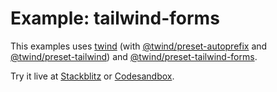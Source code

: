 # Example: tailwind-forms

This examples uses [twind](https://www.npmjs.com/package/twind) (with [@twind/preset-autoprefix](https://www.npmjs.com/package/@twind/preset-autoprefix) and [@twind/preset-tailwind](https://www.npmjs.com/package/@twind/preset-tailwind)) and [@twind/preset-tailwind-forms](https://www.npmjs.com/package/@twind/preset-tailwind-forms).

Try it live at [Stackblitz](https://stackblitz.com/fork/github/tw-in-js/twind/tree/next/examples/tailwind-forms) or [Codesandbox](https://githubbox.com/tw-in-js/twind/tree/next/examples/tailwind-forms).
